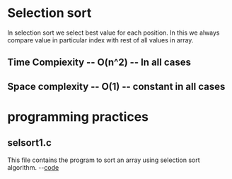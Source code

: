 <h1>Selection sort</h1>

In selection sort we select best value for each position. In this we always compare value in particular index with rest of all values in array.

<h2>Time Compiexity -- O(n^2) -- In all cases</h2>
<h2>Space complexity -- O(1)  -- constant in all cases </h2>

<h1>programming practices</h1>

<h2>selsort1.c</h2>

This file contains the program to  sort an array using selection sort algorithm. --<a href="https://github.com/lakshminarayana8522/Advanced-C/tree/main/selectionSort/selSort1.c">code</a>




